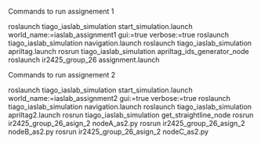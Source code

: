 

Commands to run assignement 1

roslaunch tiago_iaslab_simulation start_simulation.launch world_name:=iaslab_assignment1 gui:=true verbose:=true
roslaunch tiago_iaslab_simulation navigation.launch
roslaunch tiago_iaslab_simulation apriltag.launch
rosrun tiago_iaslab_simulation apriltag_ids_generator_node
roslaunch ir2425_group_26 assignment.launch


Commands to run assignement 2

roslaunch tiago_iaslab_simulation start_simulation.launch world_name:=iaslab_assignment2 gui:=true verbose:=true
roslaunch tiago_iaslab_simulation navigation.launch
roslaunch tiago_iaslab_simulation apriltag2.launch
rosrun tiago_iaslab_simulation get_straightline_node
rosrun ir2425_group_26_asign_2 nodeA_as2.py
rosrun ir2425_group_26_asign_2 nodeB_as2.py
rosrun ir2425_group_26_asign_2 nodeC_as2.py
